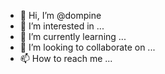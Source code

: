 - 👋 Hi, I’m @dompine
- 👀 I’m interested in ...
- 🌱 I’m currently learning ...
- 💞️ I’m looking to collaborate on ...
- 📫 How to reach me ...

<!---
dompine/dompine is a ✨ special ✨ repository because its `README.md` (this file) appears on your GitHub profile.
You can click the Preview link to take a look at your changes.
--->
